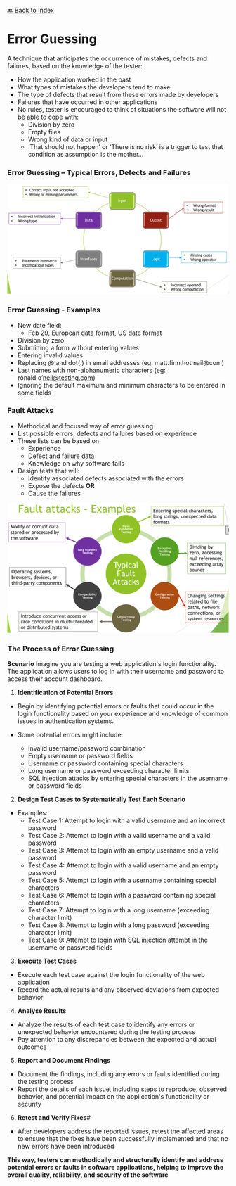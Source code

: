 [🔙 Back to Index](../index.md)

# Error Guessing

A technique that anticipates the occurrence of mistakes, defects and failures, based on the knowledge of the tester:
* How the application worked in the past
* What types of mistakes the developers tend to make
* The type of defects that result from these errors made by developers
* Failures that have occurred in other applications
* No rules, tester is encouraged to think of situations the software will not be able to cope with:
  * Division by zero
  * Empty files
  * Wrong kind of data or input
  * ’That should not happen’ or ‘There is no risk’ is a trigger to test that condition as assumption is the mother…

### Error Guessing – Typical Errors, Defects and Failures
![image10.png](assets/image10.png)

### Error Guessing - Examples
* New date field:
  * Feb 29, European data format, US date format
* Division by zero
* Submitting a form without entering values
* Entering invalid values
* Replacing @ and dot(.) in email addresses (eg: matt.finn.hotmail@com)
* Last names with non-alphanumeric characters (eg: ronald.o’neil@testing.com)
* Ignoring the default maximum and minimum characters to be entered in some fields

### Fault Attacks
* Methodical and focused way of error guessing
* List possible errors, defects and failures based on experience
* These lists can be based on:
  * Experience
  * Defect and failure data
  * Knowledge on why software fails
* Design tests that will:
  * Identify associated defects associated with the errors
  * Expose the defects
          **OR**
  * Cause the failures
  
![image11.png](assets/image11.png)

### The Process of Error Guessing
**Scenario**
Imagine you are testing a web application's login functionality. 
The application allows users to log in with their username and password to access their account dashboard.

1. **Identification of Potential Errors**
* Begin by identifying potential errors or faults that could occur in the login functionality based on your
experience and knowledge of common issues in authentication systems. 

* Some potential errors might include:
  * Invalid username/password combination
  * Empty username or password fields
  * Username or password containing special characters
  * Long username or password exceeding character limits
  * SQL injection attacks by entering special characters in the username or password fields

2. **Design Test Cases to Systematically Test Each Scenario**
* Examples:
  * Test Case 1: Attempt to login with a valid username and an incorrect password
  * Test Case 2: Attempt to login with a valid username and a valid password
  * Test Case 3: Attempt to login with an empty username and a valid password
  * Test Case 4: Attempt to login with a valid username and an empty password
  * Test Case 5: Attempt to login with a username containing special characters
  * Test Case 6: Attempt to login with a password containing special characters
  * Test Case 7: Attempt to login with a long username (exceeding character limit)
  * Test Case 8: Attempt to login with a long password (exceeding character limit)
  * Test Case 9: Attempt to login with SQL injection attempt in the username or password fields

3. **Execute Test Cases**
* Execute each test case against the login functionality of the web application 
* Record the actual results and any observed deviations from expected behavior

4. **Analyse Results**
* Analyze the results of each test case to identify any errors or unexpected behavior encountered during the testing process 
* Pay attention to any discrepancies between the expected and actual outcomes

5. **Report and Document Findings**
* Document the findings, including any errors or faults identified during the testing process
* Report the details of each issue, including steps to reproduce, observed behavior, and potential impact on the application's functionality or security

6. **Retest and Verify Fixes**#
* After developers address the reported issues, retest the affected areas to ensure that the fixes have been successfully implemented and that no new errors have been introduced

**This way, testers can methodically and structurally identify and address potential errors or faults in software applications, helping to improve the overall quality, reliability, and security of the software**
